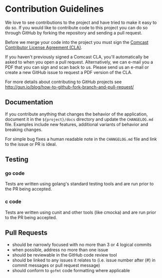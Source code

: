 # Contribution Guidelines

We love to see contributions to the project and have tried to make it easy to do
so. If you would like to contribute code to this project you can do so through
GitHub by forking the repository and sending a pull request.

Before we merge your code into the project you must sign the [Comcast Contributor License Agreement (CLA)](https://gist.github.com/ComcastOSS/a7b8933dd8e368535378cda25c92d19a).

If you haven't previously signed a Comcast CLA, you'll automatically be asked to
when you open a pull request. Alternatively, we can e-mail you a PDF that you
can sign and scan back to us. Please send us an e-mail or create a new GitHub
issue to request a PDF version of the CLA.

For more details about contributing to GitHub projects see
http://gun.io/blog/how-to-github-fork-branch-and-pull-request/

## Documentation

If you contribute anything that changes the behavior of the application, document
it in the `${project}/docs` directory and update the `CHANGELOG.md` file.  Examples
include new features, additional variants of behavior and breaking changes.

For simple bug fixes a human readable note in the `CHANGELOG.md` file and link
to the issue or PR is ideal.

## Testing

### go code

Tests are written using golang's standard testing tools and are run prior to
the PR being accepted.

### c code

Tests are written using cunit and other tools (like cmocka) and are run prior to
the PR being accepted.

## Pull Requests

* should be narrowly focused with no more than 3 or 4 logical commits
* when possible, address no more than one issue
* should be reviewable in the GitHub code review tool
* should be linked to any issues it relates to (i.e. issue number after (#) in commit messages or pull request message)
* should conform to `gofmt` code formatting where applicable

